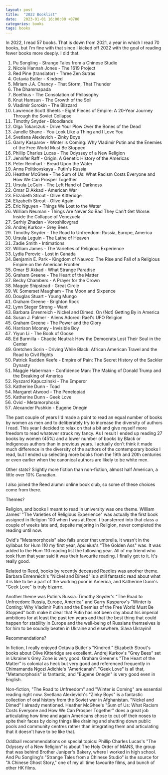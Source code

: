 ```yaml
---
layout: post
title:  "2022 Booklist"
date:   2023-01-01 16:00:00 +0700
categories: books
tags: books
---
```


In 2022, I read 57 books. That is down from 2021, a year in which I read 70 books, but I'm fine with that since I kicked off 2022 with the goal of reading fewer books more deeply. I did that.

1. Pu Songling - Strange Tales from a Chinese Studio
1. Nicole Hannah Jones - The 1619 Project
1. Red Pine (translator) - Three Zen Sutras
1. Octavia Butler - Kindred
1. Miriam J.A. Chancy - That Storm, That Thunder
1. The Dhammapada
1. Boethius - The Consolation of Philosophy
1. Knut Hamsun - The Growth of the Soil
1. Vladimir Sorokin  - The Blizzard
1. Lawrence Scott Sheets - Eight Pieces of Empire: A 20-Year Journey Through the Soviet Collapse
1. Timothy Snyder - Bloodlands
1. Olga Tokarczuk - Drive Your Plow Over the Bones of the Dead
1. Janelle Shane - You Look Like a Thing and I Love You
1. Svetlana Alexievich - Zinky Boys
1. Garry Kasparov - Winter is Coming: Why Vladimir Putin and the Enemies of the Free World Must Be Stopped
1. Phillip Charles Lucas - The Odyssey of a New Religion
1. Jennifer Raff - Origin: A Genetic History of the Americas
1. Peter Reinhart - Bread Upon the Water
1. Anna Politkovskaya - Putin's Russia
1. Heather McGhee - The Sum of Us: What Racism Costs Everyone and How We Can Prosper Together
1. Ursula LeGuin - The Left Hand of Darkness
1. Omar El Akkad - American War
1. Elizabeth Strout - Olive Kitteridge
1. Elizabeth Strout - Olive Again
1. Eric Nguyen - Things We Lost to the Water
1. William Neuman - Things Are Never So Bad They Can't Get Worse: Inside the Collapse of Venezuela
1. Serhiy Zhadan - Voroshilovgrad
1. Andrej Kurkov - Grey Bees
1. Timothy Snyder - The Road to Unfreedom: Russia, Europe, America
1. Ursula Leguin - The Lathe of Heaven
1. Zadie Smith - Intimations
1. William James - The Varieties of Religious Experience
1. Lydia Perovic - Lost in Canada
1. Benjamin E. Park - Kingdom of Nauvoo: The Rise and Fall of a Religious Empire on the American Frontier
1. Omar El Akkad - What Strange Paradise
1. Graham Greene - The Heart of the Matter
1. Becky Chambers - A Prayer for the Crown
1. Maggie Shipstead - Great Circle
1. W. Somerset Maugham - The Moon and Sixpence
1. Douglas Stuart - Young Mungo
1. Graham Greene - Brighton Rock
1. Lynn Steger Strong - Want
1. Barbara Enrenreich - Nickel and Dimed: On (Not) Getting By in America
1. Susan J. Palmer - Aliens Adored: Raël's UFO Religion
1. Graham Greene - The Power and the Glory
1. Harrison Mooney - Invisible Boy
1. Yiyun Li - The Book of Goose
1. Ed Burmilla - Chaotic Neutral: How the Democrats Lost Their Soul in the Center
1. Gretchen Sorin - Driving While Black: African American Travel and the Road to Civil Rights
1. Patrick Radden Keefe - Empire of Pain: The Secret History of the Sackler Dynasty
1. Maggie Haberman - Confidence Man: The Making of Donald Trump and the Breaking of America
1. Ryszard Kapuczinski - The Emperor
1. Katherine Dunn - Toad
1. Margaret Atwood - The Penelopiad
1. Katherine Dunn - Geek Love
1. Ovid - Metamorphosis
1. Alexander Pushkin - Eugene Onegin

The past couple of years I'd made a point to read an equal number of books by women as men and to deliberately try to increase the diversity of authors I read. This year I decided to relax on that a bit and give myself more freedom to read whatever struck my fancy. As I result I ended up reading 27 books by women (45%) and a lower number of books by Black or Indigenous authors than in previous years. I actually don't think it made much difference in the diversity of the authors of the contemporary books I read, but I ended up selecting more books from the 19th and 20th centuries or even earlier when the canonical authors are likely to be white men.

Other stats? Slightly more fiction than non-fiction, almost half American, a little over 10% Canadian.

I also joined the Reed alumni online book club, so some of these choices come from there.

Themes?

Religion, and books I meant to read in university was one theme. William James' "The Varieties of Religious Experience" was actually the first book assigned in Religion 100 when I was at Reed. I transferred into that class a couple of weeks late and, depsite majoring in Religion, never completed the reading until now.

Ovid's "Metamorphosis" also falls under that umbrella. It wasn't in the syllabus for Hum 110 my first year, Apuleius's "The Golden Ass" was. It was added to the Hum 110 reading list the following year. All of my friend who took Hum that year said it was their favourite reading. I finally got to it. It's really good.

Related to Reed, books by recently deceased Reedies was another theme. Barbara Enrenreich's "Nickel and Dimed" is a still fantastic read about what it is like to be a part of the working poor in America, and Katherine Dunn's "Geek Love" is truly bizarre.

Another theme was Putin's Russia. Timothy Snyder's "The Road to Unfreedom: Russia, Europe, America" and Garry Kasparov's "Winter is Coming: Why Vladimir Putin and the Enemies of the Free World Must Be Stopped" both make it clear that Putin has not been shy about his imperial ambitions for at least the past ten years and that the best thing that could happen for stability in Europe and the well-being of Russians themselves is for him to be soundly beaten in Ukraine and elsewhere. Sláva Ukrayíni!

Recommendations?

In fiction, I really enjoyed Octavia Butler's "Kindred." Elizabeth Strout's books about Olive Kitteridge are excellent. Andrej Kurkov's "Grey Bees" set in Ukraine's Grey Zone is very good. Graham Greene's "The Heart of the Matter" is colonial as heck but very good and referenced frequently in Chimamanda Ngozi Adichie's "Americanah". "Geek Love" is all that, "Metamorphosis" is fantastic, and "Eugene Onegin" is very good even in English.

Non-fiction, "The Road to Unfreedom" and "Winter is Coming" are essential reading right now. Svetlana Alexievich's "Zinky Boys" is a fantastic collection of oral history from the Soviet war in Afghanistan. "Nickel and Dimed" I already mentioned. Heather McGhee's "Sum of Us: What Racism Costs Everyone and How We Can Prosper Together" does a great job articulating how time and again Americans chose to cut off their noses to spite their faces by doing things like draining and shutting down public pools and community centres rather than integrating them and articulating that it doesn't have to be like that.

Oddball recommendations on special topics: Phillip Charles Lucas's "The Odyssey of a New Religion" is about The Holy Order of MANS, the group that was behind Brother Juniper's Bakery, where I worked in high school. And Pu Songling's "Strange Tales from a Chinese Studio" is the source for "A Chinese Ghost Story," one of my all time favourite films, and bunch of other HK films.